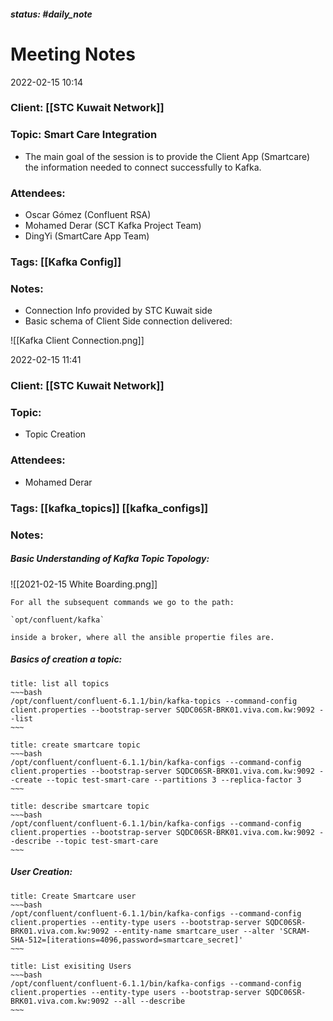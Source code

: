 ##### status: #daily_note 

# Meeting Notes
2022-02-15 10:14

### Client: [[STC Kuwait Network]]
### Topic: Smart Care Integration
- The main goal of the session is to provide the Client App (Smartcare) the information needed to connect successfully to Kafka.
### Attendees:
- Oscar Gómez (Confluent RSA)
- Mohamed Derar (SCT Kafka Project Team)
- DingYi (SmartCare App Team)

### Tags: [[Kafka Config]]
### Notes:

- Connection Info provided by STC Kuwait side
- Basic schema of Client Side connection delivered:

![[Kafka Client Connection.png]]


2022-02-15 11:41

### Client: [[STC Kuwait Network]]
### Topic: 
- Topic Creation
### Attendees:
* Mohamed Derar
### Tags: [[kafka_topics]] [[kafka_configs]]
### Notes:
##### Basic Understanding of Kafka Topic Topology:

![[2021-02-15 White Boarding.png]]
```ad-hint
For all the subsequent commands we go to the path:

`opt/confluent/kafka`

inside a broker, where all the ansible propertie files are.
```

##### Basics of creation a topic:

```ad-example
title: list all topics
~~~bash
/opt/confluent/confluent-6.1.1/bin/kafka-topics --command-config client.properties --bootstrap-server SQDC06SR-BRK01.viva.com.kw:9092 --list
~~~
```

```ad-example
title: create smartcare topic
~~~bash
/opt/confluent/confluent-6.1.1/bin/kafka-configs --command-config client.properties --bootstrap-server SQDC06SR-BRK01.viva.com.kw:9092 --create --topic test-smart-care --partitions 3 --replica-factor 3
~~~
```

```ad-example
title: describe smartcare topic
~~~bash
/opt/confluent/confluent-6.1.1/bin/kafka-configs --command-config client.properties --bootstrap-server SQDC06SR-BRK01.viva.com.kw:9092 --describe --topic test-smart-care
~~~
```

##### User Creation:

```ad-example
title: Create Smartcare user
~~~bash
/opt/confluent/confluent-6.1.1/bin/kafka-configs --command-config client.properties --entity-type users --bootstrap-server SQDC06SR-BRK01.viva.com.kw:9092 --entity-name smartcare_user --alter 'SCRAM-SHA-512=[iterations=4096,password=smartcare_secret]'
~~~
```

```ad-example
title: List exisiting Users
~~~bash
/opt/confluent/confluent-6.1.1/bin/kafka-configs --command-config client.properties --entity-type users --bootstrap-server SQDC06SR-BRK01.viva.com.kw:9092 --all --describe
~~~
```